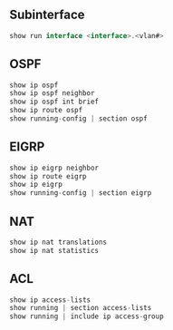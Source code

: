 ## Subinterface
```js
show run interface <interface>.<vlan#>
```
## OSPF
```js
show ip ospf
show ip ospf neighbor
show ip ospf int brief
show ip route ospf
show running-config | section ospf
```

## EIGRP
```js
show ip eigrp neighbor
show ip route eigrp
show ip eigrp
show running-config | section eigrp
```

## NAT
```js
show ip nat translations
show ip nat statistics
```
## ACL
```js
show ip access-lists
show running | section access-lists
show running | include ip access-group
```




